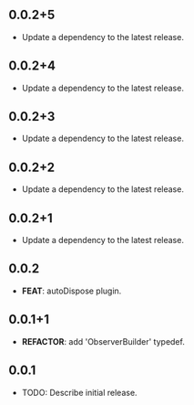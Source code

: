 ## 0.0.2+5

 - Update a dependency to the latest release.

## 0.0.2+4

 - Update a dependency to the latest release.

## 0.0.2+3

 - Update a dependency to the latest release.

## 0.0.2+2

 - Update a dependency to the latest release.

## 0.0.2+1

 - Update a dependency to the latest release.

## 0.0.2

 - **FEAT**: autoDispose plugin.

## 0.0.1+1

 - **REFACTOR**: add 'ObserverBuilder' typedef.

## 0.0.1

* TODO: Describe initial release.
